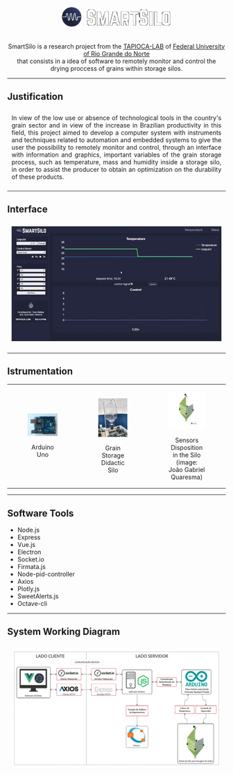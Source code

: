 
<h1 align="center" style="font-size:40px;"> 
  <img src="./__readme/icon.png" height="45px"></img>
  <img src="./__readme/smart.png" height="45px"></img>
</h1>

<p align="center">
SmartSilo is a research project from
the <a href="http://tapioca.eaj.ufrn.br/?page_id=50&lang=en">TAPIOCA-LAB</a> of <a href="https://ufrn.br/en">Federal University of Rio Grande do Norte</a> <br/> 
that consists in a idea of software to remotely monitor and control 
the drying proccess
of grains within storage silos. 
</p>

<hr/>

<h2> Justification </h2>
<p 
  style="text-align: justify; padding:10px"
>
  In view of the low use or absence of technological tools in the country's grain sector and in view of the increase in Brazilian productivity in this field, this project aimed to develop a computer system with instruments and techniques related to automation and embedded systems to give the user the possibility to remotely monitor and control, through an interface with information and graphics, important variables of the grain storage process, such as temperature, mass and humidity inside a storage silo, in order to assist the producer to obtain an optimization on the durability of these products.
</p>
<hr>

<h2> Interface </h2>

<div align="center" style="padding: 10px">
  <img src="./__readme/demo.gif">
</div>

<hr/>
<h2> Istrumentation </h2>

<div align="center">
<table>
  <tr>
    <td>
      <figure>
      <img src="./__readme/arduino.jpeg" style="display:block;" width="250px"><br/>
      <figcaption align="center">
          Arduino Uno
      </figcaption>
      </figure>
    </td>
    <td>
      <figure>
      <img src="./__readme/didatic-silo.jpeg" style="display:block;"  width="200px"><br/>
      <figcaption align="center">
          Grain Storage Didactic Silo
      </figcaption>
      </figure>
    </td>
    <td>
      <figure>
      <img src="./__readme/sensors.png" style="display:block;" width="200px"><br/>
      <figcaption align="center">
        Sensors Disposition in the Silo <br/>(image: João Gabriel Quaresma)
      </figcaption>
      </figure>
    </td>
  </tr>
</table>
</div>

<hr>

<h2>Software Tools</h2>

<ul>
  <li>Node.js</li>
  <li>Express</li>
  <li>Vue.js</li>
  <li>Electron</li>
  <li>Socket.io</li>
  <li>Firmata.js</li>
  <li>Node-pid-controller</li>
  <li>Axios</li>
  <li>Plotly.js</li>
  <li>SweetAlerts.js</li>
  <li>Octave-cli</li>
</ul>

<hr/>

<h2>System Working Diagram</h2>

<div style="padding: 10px" align="center">
  <img src="./__readme/system-diagram.png">
</div>

